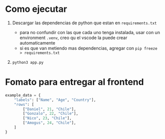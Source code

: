 # Como ejecutar

1. Descargar las dependencias de python que estan en `requirements.txt`
    - para no confundir con las que cada uno tenga instalada, usar con un environment `.venv`, creo qu el vscode la puede crear automaticamente 
    - si es que van metiendo mas dependencias, agregar con `pip freeze > requirements.txt`

2. `python3 app.py`

# Fomato para entregar al frontend
```python
example_data = {
    "labels": ["Name", "Age", "Country"],
    "rows": [
        ["Daniel", 21, "Chile"],
        ["Gonzalo", 22, "Chile"],
        ["Nico", 23, "Chile"],
        ["Amogus", 24, "Chile"],
    ]
}
```
